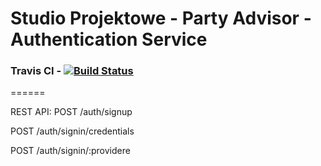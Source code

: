# Studio Projektowe - Party Advisor - Authentication Service
### Travis CI - [![Build Status](https://travis-ci.org/Studio-Projektowe-AGH/PA_Authentication.svg)](https://travis-ci.org/Studio-Projektowe-AGH/PA_Authentication)
======

REST API: 
POST        /auth/signup

POST        /auth/signin/credentials

POST        /auth/signin/:providere
